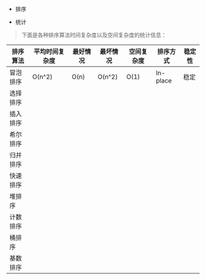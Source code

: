 * 排序

* 统计

> 下面是各种排序算法时间复杂度以及空间复杂度的统计信息：

| 排序算法 | 平均时间复杂度 | 最好情况 | 最坏情况 |  空间复杂度 | 排序方式 | 稳定性  |
| ------- | ------------ | -------- |  ----- | -------- | ------ | ----- |
| 冒泡排序 | O(n^2) | O(n) | O(n^2) | O(1) | In-place | 稳定 |
| 选择排序 |
| 插入排序 |
| 希尔排序 |
| 归并排序 |
| 快速排序 |
| 堆排序 |
| 计数排序 |
| 桶排序 |
| 基数排序 |